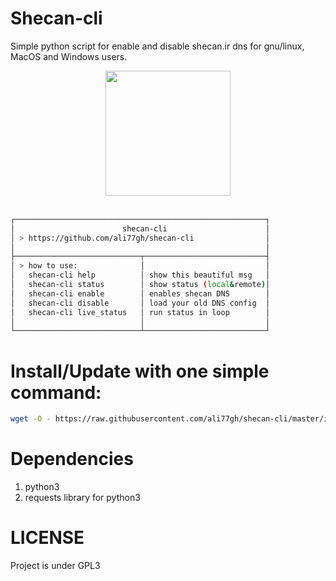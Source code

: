 # Shecan-cli
Simple python script for enable and disable shecan.ir dns for gnu/linux, MacOS and Windows users.
<br>
<center><img src="./logo.png" width=200></center> <br>

```bash
┌────────────────────────────────────────────────────────┐
│                        shecan-cli                      │
│ > https://github.com/ali77gh/shecan-cli                │
│                                                        │
├────────────────────────────┬───────────────────────────┤
│ > how to use:              │                           │
│   shecan-cli help          │ show this beautiful msg   │
│   shecan-cli status        │ show status (local&remote)│
│   shecan-cli enable        │ enables shecan DNS        │
│   shecan-cli disable       │ load your old DNS config  │
│   shecan-cli live_status   │ run status in loop        │
│                            │                           │
└────────────────────────────┴───────────────────────────┘

```

# Install/Update with one simple command:

```bash
wget -O - https://raw.githubusercontent.com/ali77gh/shecan-cli/master/install.sh | sudo bash
```

# Dependencies
1. python3
2. requests library for python3

# LICENSE
Project is under GPL3

